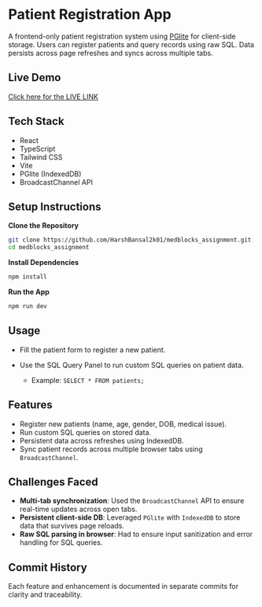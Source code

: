 # Patient Registration App

A frontend-only patient registration system using [PGlite](https://www.npmjs.com/package/@electric-sql/pglite) for client-side storage. Users can register patients and query records using raw SQL. Data persists across page refreshes and syncs across multiple tabs.

## Live Demo

[Click here for the LIVE LINK](https://patientregistrationapp.netlify.app/)

## Tech Stack

- React
- TypeScript
- Tailwind CSS
- Vite
- PGlite (IndexedDB)
- BroadcastChannel API

## Setup Instructions

**Clone the Repository**
   ```bash
   git clone https://github.com/HarshBansal2k01/medblocks_assignment.git
   cd medblocks_assignment
````

**Install Dependencies**

   ```bash
   npm install
   ```

**Run the App**

   ```bash
   npm run dev
   ```

## Usage

* Fill the patient form to register a new patient.
* Use the SQL Query Panel to run custom SQL queries on patient data.

  * Example: `SELECT * FROM patients;`

## Features

* Register new patients (name, age, gender, DOB, medical issue).
* Run custom SQL queries on stored data.
* Persistent data across refreshes using IndexedDB.
* Sync patient records across multiple browser tabs using `BroadcastChannel`.

## Challenges Faced

* **Multi-tab synchronization**: Used the `BroadcastChannel` API to ensure real-time updates across open tabs.
* **Persistent client-side DB**: Leveraged `PGlite` with `IndexedDB` to store data that survives page reloads.
* **Raw SQL parsing in browser**: Had to ensure input sanitization and error handling for SQL queries.

## Commit History

Each feature and enhancement is documented in separate commits for clarity and traceability.

